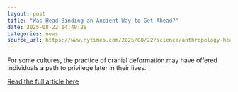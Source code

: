 ```yaml
---
layout: post
title: "Was Head-Binding an Ancient Way to Get Ahead?"
date: 2025-08-22 14:49:28 
categories: news
source_url: https://www.nytimes.com/2025/08/22/science/anthropology-head-binding.html
---
```


For some cultures, the practice of cranial deformation may have offered individuals a path to privilege later in their lives.

[Read the full article here](https://www.nytimes.com/2025/08/22/science/anthropology-head-binding.html)
